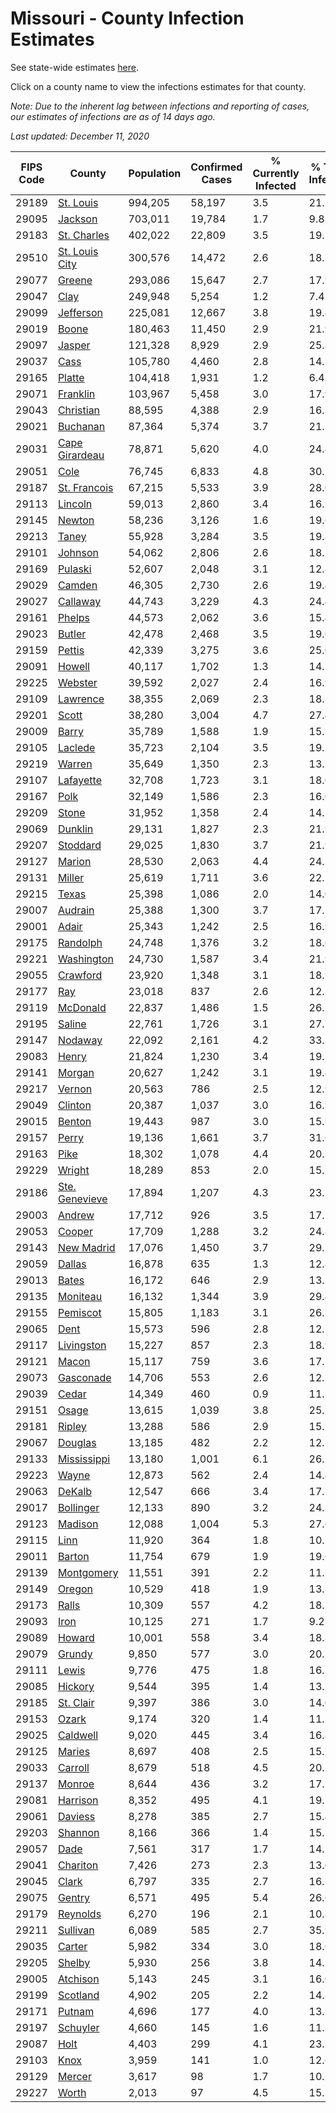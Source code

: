 # Missouri - County Infection Estimates

See state-wide estimates [here](/infections/us-mo).

Click on a county name to view the infections estimates for that county.

*Note: Due to the inherent lag between infections and reporting of cases, our estimates of infections are as of 14 days ago.*

*Last updated: December 11, 2020*

|   FIPS Code |                           County |   Population |   Confirmed Cases |   % Currently Infected |   % Total Infected |
|-------------|----------------------------------|--------------|-------------------|------------------------|--------------------|
|       29189 |           [St. Louis](st.-louis) |      994,205 |            58,197 |                    3.5 |               21.2 |
|       29095 |               [Jackson](jackson) |      703,011 |            19,784 |                    1.7 |                9.8 |
|       29183 |       [St. Charles](st.-charles) |      402,022 |            22,809 |                    3.5 |               19.7 |
|       29510 | [St. Louis City](st.-louis-city) |      300,576 |            14,472 |                    2.6 |               18.2 |
|       29077 |                 [Greene](greene) |      293,086 |            15,647 |                    2.7 |               17.9 |
|       29047 |                     [Clay](clay) |      249,948 |             5,254 |                    1.2 |                7.4 |
|       29099 |           [Jefferson](jefferson) |      225,081 |            12,667 |                    3.8 |               19.4 |
|       29019 |                   [Boone](boone) |      180,463 |            11,450 |                    2.9 |               21.9 |
|       29097 |                 [Jasper](jasper) |      121,328 |             8,929 |                    2.9 |               25.8 |
|       29037 |                     [Cass](cass) |      105,780 |             4,460 |                    2.8 |               14.3 |
|       29165 |                 [Platte](platte) |      104,418 |             1,931 |                    1.2 |                6.4 |
|       29071 |             [Franklin](franklin) |      103,967 |             5,458 |                    3.0 |               17.9 |
|       29043 |           [Christian](christian) |       88,595 |             4,388 |                    2.9 |               16.3 |
|       29021 |             [Buchanan](buchanan) |       87,364 |             5,374 |                    3.7 |               21.7 |
|       29031 | [Cape Girardeau](cape-girardeau) |       78,871 |             5,620 |                    4.0 |               24.4 |
|       29051 |                     [Cole](cole) |       76,745 |             6,833 |                    4.8 |               30.2 |
|       29187 |     [St. Francois](st.-francois) |       67,215 |             5,533 |                    3.9 |               28.0 |
|       29113 |               [Lincoln](lincoln) |       59,013 |             2,860 |                    3.4 |               16.7 |
|       29145 |                 [Newton](newton) |       58,236 |             3,126 |                    1.6 |               19.6 |
|       29213 |                   [Taney](taney) |       55,928 |             3,284 |                    3.5 |               19.8 |
|       29101 |               [Johnson](johnson) |       54,062 |             2,806 |                    2.6 |               18.1 |
|       29169 |               [Pulaski](pulaski) |       52,607 |             2,048 |                    3.1 |               12.8 |
|       29029 |                 [Camden](camden) |       46,305 |             2,730 |                    2.6 |               19.8 |
|       29027 |             [Callaway](callaway) |       44,743 |             3,229 |                    4.3 |               24.4 |
|       29161 |                 [Phelps](phelps) |       44,573 |             2,062 |                    3.6 |               15.4 |
|       29023 |                 [Butler](butler) |       42,478 |             2,468 |                    3.5 |               19.6 |
|       29159 |                 [Pettis](pettis) |       42,339 |             3,275 |                    3.6 |               25.0 |
|       29091 |                 [Howell](howell) |       40,117 |             1,702 |                    1.3 |               14.2 |
|       29225 |               [Webster](webster) |       39,592 |             2,027 |                    2.4 |               16.9 |
|       29109 |             [Lawrence](lawrence) |       38,355 |             2,069 |                    2.3 |               18.1 |
|       29201 |                   [Scott](scott) |       38,280 |             3,004 |                    4.7 |               27.4 |
|       29009 |                   [Barry](barry) |       35,789 |             1,588 |                    1.9 |               15.3 |
|       29105 |               [Laclede](laclede) |       35,723 |             2,104 |                    3.5 |               19.2 |
|       29219 |                 [Warren](warren) |       35,649 |             1,350 |                    2.3 |               13.1 |
|       29107 |           [Lafayette](lafayette) |       32,708 |             1,723 |                    3.1 |               18.0 |
|       29167 |                     [Polk](polk) |       32,149 |             1,586 |                    2.3 |               16.0 |
|       29209 |                   [Stone](stone) |       31,952 |             1,358 |                    2.4 |               14.2 |
|       29069 |               [Dunklin](dunklin) |       29,131 |             1,827 |                    2.3 |               21.9 |
|       29207 |             [Stoddard](stoddard) |       29,025 |             1,830 |                    3.7 |               21.9 |
|       29127 |                 [Marion](marion) |       28,530 |             2,063 |                    4.4 |               24.2 |
|       29131 |                 [Miller](miller) |       25,619 |             1,711 |                    3.6 |               22.2 |
|       29215 |                   [Texas](texas) |       25,398 |             1,086 |                    2.0 |               14.0 |
|       29007 |               [Audrain](audrain) |       25,388 |             1,300 |                    3.7 |               17.5 |
|       29001 |                   [Adair](adair) |       25,343 |             1,242 |                    2.5 |               16.9 |
|       29175 |             [Randolph](randolph) |       24,748 |             1,376 |                    3.2 |               18.6 |
|       29221 |         [Washington](washington) |       24,730 |             1,587 |                    3.4 |               21.9 |
|       29055 |             [Crawford](crawford) |       23,920 |             1,348 |                    3.1 |               18.9 |
|       29177 |                       [Ray](ray) |       23,018 |               837 |                    2.6 |               12.3 |
|       29119 |             [McDonald](mcdonald) |       22,837 |             1,486 |                    1.5 |               26.5 |
|       29195 |                 [Saline](saline) |       22,761 |             1,726 |                    3.1 |               27.7 |
|       29147 |               [Nodaway](nodaway) |       22,092 |             2,161 |                    4.2 |               33.3 |
|       29083 |                   [Henry](henry) |       21,824 |             1,230 |                    3.4 |               19.3 |
|       29141 |                 [Morgan](morgan) |       20,627 |             1,242 |                    3.1 |               19.4 |
|       29217 |                 [Vernon](vernon) |       20,563 |               786 |                    2.5 |               12.9 |
|       29049 |               [Clinton](clinton) |       20,387 |             1,037 |                    3.0 |               16.9 |
|       29015 |                 [Benton](benton) |       19,443 |               987 |                    3.0 |               15.9 |
|       29157 |                   [Perry](perry) |       19,136 |             1,661 |                    3.7 |               31.6 |
|       29163 |                     [Pike](pike) |       18,302 |             1,078 |                    4.4 |               20.3 |
|       29229 |                 [Wright](wright) |       18,289 |               853 |                    2.0 |               15.3 |
|       29186 | [Ste. Genevieve](ste.-genevieve) |       17,894 |             1,207 |                    4.3 |               23.1 |
|       29003 |                 [Andrew](andrew) |       17,712 |               926 |                    3.5 |               17.7 |
|       29053 |                 [Cooper](cooper) |       17,709 |             1,288 |                    3.2 |               24.8 |
|       29143 |         [New Madrid](new-madrid) |       17,076 |             1,450 |                    3.7 |               29.5 |
|       29059 |                 [Dallas](dallas) |       16,878 |               635 |                    1.3 |               12.8 |
|       29013 |                   [Bates](bates) |       16,172 |               646 |                    2.9 |               13.2 |
|       29135 |             [Moniteau](moniteau) |       16,132 |             1,344 |                    3.9 |               29.4 |
|       29155 |             [Pemiscot](pemiscot) |       15,805 |             1,183 |                    3.1 |               26.3 |
|       29065 |                     [Dent](dent) |       15,573 |               596 |                    2.8 |               12.7 |
|       29117 |         [Livingston](livingston) |       15,227 |               857 |                    2.3 |               18.9 |
|       29121 |                   [Macon](macon) |       15,117 |               759 |                    3.6 |               17.2 |
|       29073 |           [Gasconade](gasconade) |       14,706 |               553 |                    2.6 |               12.5 |
|       29039 |                   [Cedar](cedar) |       14,349 |               460 |                    0.9 |               11.1 |
|       29151 |                   [Osage](osage) |       13,615 |             1,039 |                    3.8 |               25.3 |
|       29181 |                 [Ripley](ripley) |       13,288 |               586 |                    2.9 |               15.5 |
|       29067 |               [Douglas](douglas) |       13,185 |               482 |                    2.2 |               12.2 |
|       29133 |       [Mississippi](mississippi) |       13,180 |             1,001 |                    6.1 |               26.7 |
|       29223 |                   [Wayne](wayne) |       12,873 |               562 |                    2.4 |               14.4 |
|       29063 |                 [DeKalb](dekalb) |       12,547 |               666 |                    3.4 |               17.7 |
|       29017 |           [Bollinger](bollinger) |       12,133 |               890 |                    3.2 |               24.8 |
|       29123 |               [Madison](madison) |       12,088 |             1,004 |                    5.3 |               27.6 |
|       29115 |                     [Linn](linn) |       11,920 |               364 |                    1.8 |               10.5 |
|       29011 |                 [Barton](barton) |       11,754 |               679 |                    1.9 |               19.6 |
|       29139 |         [Montgomery](montgomery) |       11,551 |               391 |                    2.2 |               11.5 |
|       29149 |                 [Oregon](oregon) |       10,529 |               418 |                    1.9 |               13.2 |
|       29173 |                   [Ralls](ralls) |       10,309 |               557 |                    4.2 |               18.3 |
|       29093 |                     [Iron](iron) |       10,125 |               271 |                    1.7 |                9.2 |
|       29089 |                 [Howard](howard) |       10,001 |               558 |                    3.4 |               18.8 |
|       29079 |                 [Grundy](grundy) |        9,850 |               577 |                    3.0 |               20.5 |
|       29111 |                   [Lewis](lewis) |        9,776 |               475 |                    1.8 |               16.5 |
|       29085 |               [Hickory](hickory) |        9,544 |               395 |                    1.4 |               13.7 |
|       29185 |           [St. Clair](st.-clair) |        9,397 |               386 |                    3.0 |               14.0 |
|       29153 |                   [Ozark](ozark) |        9,174 |               320 |                    1.4 |               11.5 |
|       29025 |             [Caldwell](caldwell) |        9,020 |               445 |                    3.4 |               16.8 |
|       29125 |                 [Maries](maries) |        8,697 |               408 |                    2.5 |               15.7 |
|       29033 |               [Carroll](carroll) |        8,679 |               518 |                    4.5 |               20.2 |
|       29137 |                 [Monroe](monroe) |        8,644 |               436 |                    3.2 |               17.2 |
|       29081 |             [Harrison](harrison) |        8,352 |               495 |                    4.1 |               19.5 |
|       29061 |               [Daviess](daviess) |        8,278 |               385 |                    2.7 |               15.4 |
|       29203 |               [Shannon](shannon) |        8,166 |               366 |                    1.4 |               15.3 |
|       29057 |                     [Dade](dade) |        7,561 |               317 |                    1.7 |               14.1 |
|       29041 |             [Chariton](chariton) |        7,426 |               273 |                    2.3 |               13.0 |
|       29045 |                   [Clark](clark) |        6,797 |               335 |                    2.7 |               16.7 |
|       29075 |                 [Gentry](gentry) |        6,571 |               495 |                    5.4 |               26.6 |
|       29179 |             [Reynolds](reynolds) |        6,270 |               196 |                    2.1 |               10.8 |
|       29211 |             [Sullivan](sullivan) |        6,089 |               585 |                    2.7 |               35.9 |
|       29035 |                 [Carter](carter) |        5,982 |               334 |                    3.0 |               18.6 |
|       29205 |                 [Shelby](shelby) |        5,930 |               256 |                    3.8 |               14.5 |
|       29005 |             [Atchison](atchison) |        5,143 |               245 |                    3.1 |               16.0 |
|       29199 |             [Scotland](scotland) |        4,902 |               205 |                    2.2 |               14.8 |
|       29171 |                 [Putnam](putnam) |        4,696 |               177 |                    4.0 |               13.3 |
|       29197 |             [Schuyler](schuyler) |        4,660 |               145 |                    1.6 |               11.1 |
|       29087 |                     [Holt](holt) |        4,403 |               299 |                    4.1 |               23.2 |
|       29103 |                     [Knox](knox) |        3,959 |               141 |                    1.0 |               12.6 |
|       29129 |                 [Mercer](mercer) |        3,617 |                98 |                    1.7 |               10.2 |
|       29227 |                   [Worth](worth) |        2,013 |                97 |                    4.5 |               15.5 |